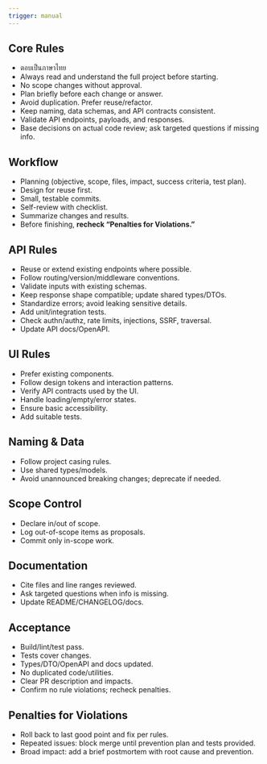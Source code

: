```yaml
---
trigger: manual
---
```

## Core Rules
- ตอบเป็นภาษาไทย
- Always read and understand the full project before starting.  
- No scope changes without approval.  
- Plan briefly before each change or answer.  
- Avoid duplication. Prefer reuse/refactor.  
- Keep naming, data schemas, and API contracts consistent.  
- Validate API endpoints, payloads, and responses.  
- Base decisions on actual code review; ask targeted questions if missing info.

## Workflow
- Planning (objective, scope, files, impact, success criteria, test plan).  
- Design for reuse first.  
- Small, testable commits.  
- Self-review with checklist.  
- Summarize changes and results.  
- Before finishing, **recheck “Penalties for Violations.”**

## API Rules
- Reuse or extend existing endpoints where possible.  
- Follow routing/version/middleware conventions.  
- Validate inputs with existing schemas.  
- Keep response shape compatible; update shared types/DTOs.  
- Standardize errors; avoid leaking sensitive details.  
- Add unit/integration tests.  
- Check authn/authz, rate limits, injections, SSRF, traversal.  
- Update API docs/OpenAPI.

## UI Rules
- Prefer existing components.  
- Follow design tokens and interaction patterns.  
- Verify API contracts used by the UI.  
- Handle loading/empty/error states.  
- Ensure basic accessibility.  
- Add suitable tests.

## Naming & Data
- Follow project casing rules.  
- Use shared types/models.  
- Avoid unannounced breaking changes; deprecate if needed.

## Scope Control
- Declare in/out of scope.  
- Log out-of-scope items as proposals.  
- Commit only in-scope work.

## Documentation
- Cite files and line ranges reviewed.  
- Ask targeted questions when info is missing.  
- Update README/CHANGELOG/docs.

## Acceptance
- Build/lint/test pass.  
- Tests cover changes.  
- Types/DTO/OpenAPI and docs updated.  
- No duplicated code/utilities.  
- Clear PR description and impacts.  
- Confirm no rule violations; recheck penalties.

## Penalties for Violations
- Roll back to last good point and fix per rules.  
- Repeated issues: block merge until prevention plan and tests provided.  
- Broad impact: add a brief postmortem with root cause and prevention.
